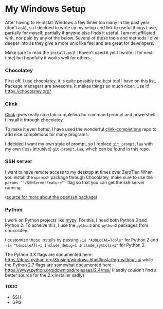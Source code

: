 # My Windows Setup

After having to re-install Windows a few times too many in the past year (don't
ask), so I decided to write up my setup and link to useful things I use,
partially for myself, partially if anyone else finds it useful. I am not
affiliated with, nor paid by any of the below. Several of these tools and
methods I dive deeper into as they give a more unix like feel and are great for
developers.

Make sure to read the `install.ps1`! I haven't used it yet (I wrote it for next
time) but hopefully it works well for others.

### Chocolatey

First off, I use chocolatey, it is quite possibly the best tool I have on this
list. Package managers are awesome. It makes things so much nicer. Use it!
https://chocolatey.org/

### Clink

[Clink](https://github.com/mridgers/clink) gives really nice tab completion for
command prompt and powershell. I install it through chocolatey.

To make it even better, I have used the wonderful
[clink-completions](https://github.com/vladimir-kotikov/clink-completions) repo
to add nice completions for many programs.

I decided I want my own style of prompt, so I replace `git_prompt.lua` with my
own (less intrusive) `git-prompt.lua`, which can be found in this repo.

### SSH server

I want to have remote access to my desktop at times over ZeroTier. When you
install the `openssh` package through Chocolatey, make sure to use the `-params
'"/SSHServerFeature"'` flag so that you can get the ssh server running.

([source for more about the openssh
package](https://github.com/DarwinJS/ChocoPackages/blob/master/openssh/readme.md))

### Python

I work on Python projects like [mypy](https://github.com/python/mypy). For this,
I need both Python 3 and Python 2. To acheive this, I use the `python3` and
`python2` packages from chocolatey.

I customize these installs by passing `-ia "ADDLOCAL=Tools"` for Python 2 and
`-ia "CompileAll=1 Include_debug=1 Include_symbols=1"` for Python 3.

The Python 3.X flags are documented here: https://docs.python.org/3/using/windows.html#installing-without-ui
while the Python 2.7 flags are somewhat documented here: https://www.python.org/download/releases/2.4/msi/
(I sadly couldn't find a better source for the 2.x installer sadly)

#### TODO

- SSH
- GPG
